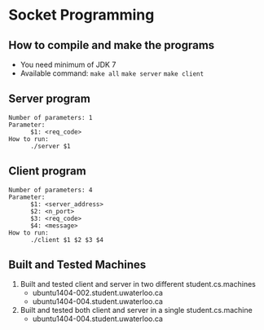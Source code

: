 # Socket Programming
      
## How to compile and make the programs
- You need minimum of JDK 7
- Available command:
`make all`
`make server`
`make client`



## Server program
~~~~
Number of parameters: 1
Parameter:
      $1: <req_code>
How to run:
      ./server $1
~~~~

## Client program
~~~~
Number of parameters: 4
Parameter:
      $1: <server_address>
      $2: <n_port>
      $3: <req_code>
      $4: <message>
How to run:
      ./client $1 $2 $3 $4
~~~~

## Built and Tested Machines
1. Built and tested client and server in two different student.cs.machines
      - ubuntu1404-002.student.uwaterloo.ca
      - ubuntu1404-004.student.uwaterloo.ca
2. Built and tested both client and server in a single student.cs.machine
      - ubuntu1404-004.student.uwaterloo.ca
